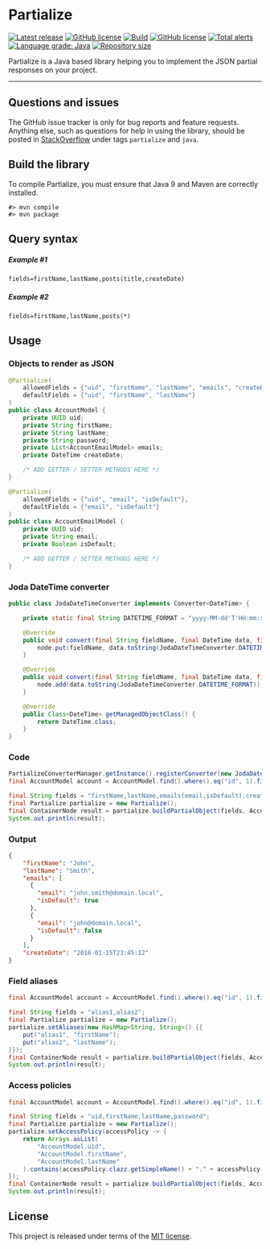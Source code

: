 # Partialize


[![Latest release](https://img.shields.io/badge/latest_release-21.12-orange.svg)](https://github.com/thibaultmeyer/partialize/releases)
[![GitHub license](https://img.shields.io/badge/JitPack-21.12-green2.svg)](https://jitpack.io/#thibaultmeyer/partialize)
[![Build](https://api.travis-ci.org/thibaultmeyer/partialize.svg)](https://travis-ci.org/thibaultmeyer/partialize)
[![GitHub license](https://img.shields.io/badge/license-MIT-blue.svg)](https://raw.githubusercontent.com/thibaultmeyer/partialize/master/LICENSE)
[![Total alerts](https://img.shields.io/lgtm/alerts/g/thibaultmeyer/partialize.svg?logo=lgtm&logoWidth=18)](https://lgtm.com/projects/g/thibaultmeyer/partialize/alerts/)
[![Language grade: Java](https://img.shields.io/lgtm/grade/java/g/thibaultmeyer/partialize.svg?logo=lgtm&logoWidth=18)](https://lgtm.com/projects/g/thibaultmeyer/partialize/context:java)
[![Repository size](https://img.shields.io/github/repo-size/thibaultmeyer/partialize.svg?logo=git)](https://github.com/thibaultmeyer/partialize)

Partialize is a Java based library helping you to implement the JSON partial responses on your project.
*****



## Questions and issues
The GitHub issue tracker is only for bug reports and feature requests. Anything
else, such as questions for help in using the library, should be posted in
[StackOverflow](http://stackoverflow.com/questions/tagged/partialize?sort=active)
under tags `partialize` and `java`.




## Build the library
To compile Partialize, you must ensure that Java 9 and Maven are correctly
installed.

    #> mvn compile
    #> mvn package



## Query syntax

##### Example #1

    fields=firstName,lastName,posts(title,createDate)

##### Example #2

    fields=firstName,lastName,posts(*)



## Usage


### Objects to render as JSON

```java
@Partialize(
    allowedFields = {"uid", "firstName", "lastName", "emails", "createDate"},
    defaultFields = {"uid", "firstName", "lastName"}
)
public class AccountModel {
    private UUID uid;
    private String firstName;
    private String lastName;
    private String password;
    private List<AccountEmailModel> emails;
    private DateTime createDate;

    /* ADD GETTER / SETTER METHODS HERE */
}
```

```java
@Partialize(
    allowedFields = {"uid", "email", "isDefault"},
    defaultFields = {"email", "isDefault"}
)
public class AccountEmailModel {
    private UUID uid;
    private String email;
    private Boolean isDefault;

    /* ADD GETTER / SETTER METHODS HERE */
}
```


### Joda DateTime converter

```java
public class JodaDateTimeConverter implements Converter<DateTime> {

    private static final String DATETIME_FORMAT = "yyyy-MM-dd'T'HH:mm:ss";

    @Override
    public void convert(final String fieldName, final DateTime data, final ObjectNode node) {
        node.put(fieldName, data.toString(JodaDateTimeConverter.DATETIME_FORMAT));
    }

    @Override
    public void convert(final String fieldName, final DateTime data, final ArrayNode node) {
        node.add(data.toString(JodaDateTimeConverter.DATETIME_FORMAT));
    }

    @Override
    public Class<DateTime> getManagedObjectClass() {
        return DateTime.class;
    }
}
```


### Code
```java
PartializeConverterManager.getInstance().registerConverter(new JodaDateTimeConverter());
final AccountModel account = AccountModel.find().where().eq("id", 1).findUnique();

final String fields = "firstName,lastName,emails(email,isDefault),createDate";
final Partialize partialize = new Partialize();
final ContainerNode result = partialize.buildPartialObject(fields, AccountModel.class, account);
System.out.println(result);
```


### Output
```json
{
    "firstName": "John",
    "lastName": "Smith",
    "emails": [
      {
        "email": "john.smith@domain.local",
        "isDefault": true
      },
      {
        "email": "john@domain.local",
        "isDefault": false
      }
    ],
    "createDate": "2016-01-15T23:45:12"
}
```


### Field aliases
```java
final AccountModel account = AccountModel.find().where().eq("id", 1).findUnique();

final String fields = "alias1,alias2";
final Partialize partialize = new Partialize();
partialize.setAliases(new HashMap<String, String>() {{
    put("alias1", "firstName");
    put("alias2", "lastName");
}});
final ContainerNode result = partialize.buildPartialObject(fields, AccountModel.class, account);
System.out.println(result);
```


### Access policies
```java
final AccountModel account = AccountModel.find().where().eq("id", 1).findUnique();

final String fields = "uid,firstName,lastName,password";
final Partialize partialize = new Partialize();
partialize.setAccessPolicy(accessPolicy -> {
    return Arrays.asList(
        "AccountModel.uid",
        "AccountModel.firstName",
        "AccountModel.lastName"
    ).contains(accessPolicy.clazz.getSimpleName() + "." + accessPolicy.field);
});
final ContainerNode result = partialize.buildPartialObject(fields, AccountModel.class, account);
System.out.println(result);
```



## License
This project is released under terms of the [MIT license](https://raw.githubusercontent.com/thibaultmeyer/partialize/master/LICENSE).
